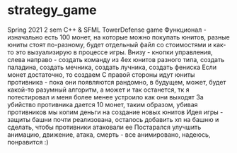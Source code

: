 # strategy_game
Spring 2021 2 sem C++ &amp; SFML TowerDefense game
Функционал - изначально есть 100 монет, на которые можно покупать юнитов, разные юниты стоят по-разному, будет отдельный файл со стоимостями и как-то это вызуализирую в процессе игры. Внизу - кнопки управления, слева направо - создать команду из 4ех юнитов разного типа, создать паладина, создать мечника, создать лучника, создать фениска Если монет достаточно, то создаем С правой стороны идут юниты противника - пока они появляются рандомно, в будущем, может, будет какой-то разумный алгоритм, а может и так останется, тк я потестировал и меня более менее устроило как они выходят За убийство противника дается 10 монет, таким образом, убивая противников мы копим деньги на создание новых юнитов Идея игры - защиты башни почти реализована, осталось добавить хп на башню и сделать, чтобы противники атаковали ее Постарался улучшить анимацию, движение, атака, смерть - все анимировано, надеюсь, понравится :)

